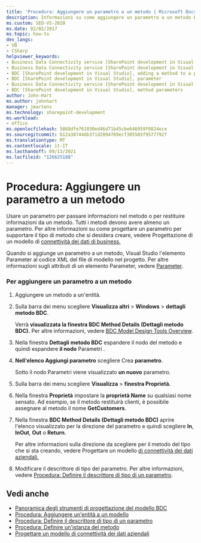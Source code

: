 ```yaml
---
title: 'Procedura: Aggiungere un parametro a un metodo | Microsoft Docs'
description: Informazioni su come aggiungere un parametro a un metodo BDC (Business Data Connectivity), che consente di passare informazioni nel metodo o di restituire informazioni dal metodo .
ms.custom: SEO-VS-2020
ms.date: 02/02/2017
ms.topic: how-to
dev_langs:
- VB
- CSharp
helpviewer_keywords:
- Business Data Connectivity service [SharePoint development in Visual Studio], adding a method to a parameter
- Business Data Connectivity service [SharePoint development in Visual Studio], parameter
- BDC [SharePoint development in Visual Studio], adding a method to a parameter
- BDC [SharePoint development in Visual Studio], parameter
- Business Data Connectivity service [SharePoint development in Visual Studio], method parameters
- BDC [SharePoint development in Visual Studio], method parameters
author: John-Hart
ms.author: johnhart
manager: jmartens
ms.technology: sharepoint-development
ms.workload:
- office
ms.openlocfilehash: 5868dfe761030ed46d71b45cbe646959f8824ece
ms.sourcegitcommit: b12a38744db371d2894769ecf305585f9577792f
ms.translationtype: MT
ms.contentlocale: it-IT
ms.lasthandoff: 09/13/2021
ms.locfileid: "126625188"
---
```

# <a name="how-to-add-a-parameter-to-a-method"></a>Procedura: Aggiungere un parametro a un metodo
  Usare un parametro per passare informazioni nel metodo o per restituire informazioni da un metodo. Tutti i metodi devono avere almeno un parametro. Per altre informazioni su come progettare un parametro per supportare il tipo di metodo che si desidera creare, vedere Progettazione di un modello di [connettività dei dati di business.](../sharepoint/designing-a-business-data-connectivity-model.md)

 Quando si aggiunge un parametro a un metodo, Visual Studio l'elemento Parameter al codice XML del file di modello nel progetto. Per altre informazioni sugli attributi di un elemento Parameter, vedere [Parameter](/previous-versions/office/developer/sharepoint-2010/ee557705(v=office.14)).

### <a name="to-add-a-parameter-to-a-method"></a>Per aggiungere un parametro a un metodo

1. Aggiungere un metodo a un'entità.

2. Sulla barra dei menu scegliere **Visualizza altri**  >  **Windows**  >  **dettagli metodo BDC**.

     Verrà **visualizzata la finestra BDC Method Details (Dettagli metodo BDC).** Per altre informazioni, vedere [BDC Model Design Tools Overview](../sharepoint/bdc-model-design-tools-overview.md).

3. Nella finestra **Dettagli metodo BDC** espandere il nodo del metodo e quindi espandere **il nodo** Parametri .

4. **Nell'elenco Aggiungi parametro** scegliere Crea **parametro**.

     Sotto il nodo Parametri viene visualizzato **un nuovo** parametro.

5. Sulla barra dei menu scegliere **Visualizza**  >  **finestra Proprietà.**

6. Nella finestra **Proprietà** impostare la **proprietà Name** su qualsiasi nome sensato. Ad esempio, se il metodo restituirà clienti, è possibile assegnare al metodo il nome **GetCustomers**.

7. Nella finestra **BDC Method Details (Dettagli metodo BDC)** aprire l'elenco visualizzato per la direzione del parametro e quindi scegliere **In**, **InOut**, **Out** o **Return**.

     Per altre informazioni sulla direzione da scegliere per il metodo del tipo che si sta creando, vedere Progettare un modello [di connettività dei dati aziendali.](../sharepoint/designing-a-business-data-connectivity-model.md)

8. Modificare il descrittore di tipo del parametro. Per altre informazioni, vedere [Procedura: Definire il descrittore di tipo di un parametro](../sharepoint/how-to-define-the-type-descriptor-of-a-parameter.md).

## <a name="see-also"></a>Vedi anche
- [Panoramica degli strumenti di progettazione del modello BDC](../sharepoint/bdc-model-design-tools-overview.md)
- [Procedura: Aggiungere un'entità a un modello](../sharepoint/how-to-add-an-entity-to-a-model.md)
- [Procedura: Definire il descrittore di tipo di un parametro](../sharepoint/how-to-define-the-type-descriptor-of-a-parameter.md)
- [Procedura: Definire un'istanza del metodo](../sharepoint/how-to-define-a-method-instance.md)
- [Progettare un modello di connettività dei dati aziendali](../sharepoint/designing-a-business-data-connectivity-model.md)
